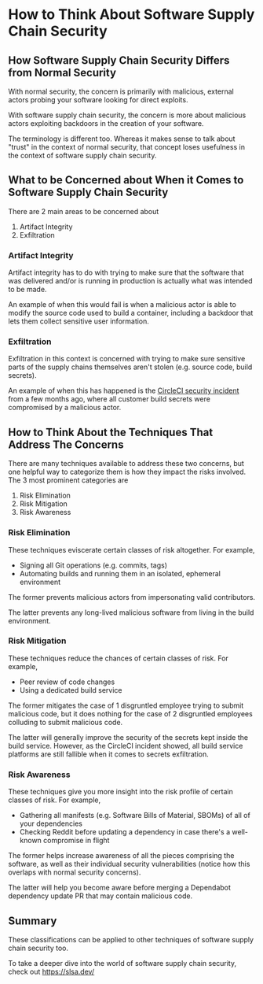 # How to Think About Software Supply Chain Security

## How Software Supply Chain Security Differs from Normal Security

With normal security, the concern is primarily with malicious, external actors probing your software looking for direct exploits.

With software supply chain security, the concern is more about malicious actors exploiting backdoors in the creation of your software.

The terminology is different too. Whereas it makes sense to talk about "trust" in the context of normal security, that concept loses usefulness in the context of software supply chain security.

## What to be Concerned about When it Comes to Software Supply Chain Security

There are 2 main areas to be concerned about

1. Artifact Integrity
2. Exfiltration

### Artifact Integrity

Artifact integrity has to do with trying to make sure that the software that was delivered and/or is running in production is actually what was intended to be made.

An example of when this would fail is when a malicious actor is able to modify the source code used to build a container, including a backdoor that lets them collect sensitive user information.

### Exfiltration

Exfiltration in this context is concerned with trying to make sure sensitive parts of the supply chains themselves aren't stolen (e.g. source code, build secrets).

An example of when this has happened is the [CircleCI security incident](https://circleci.com/blog/jan-4-2023-incident-report/) from a few months ago, where all customer build secrets were compromised by a malicious actor.

## How to Think About the Techniques That Address The Concerns

There are many techniques available to address these two concerns, but one helpful way to categorize them is how they impact the risks involved. The 3 most prominent categories are

1. Risk Elimination
2. Risk Mitigation
3. Risk Awareness

### Risk Elimination

These techniques eviscerate certain classes of risk altogether. For example,

- Signing all Git operations (e.g. commits, tags)
- Automating builds and running them in an isolated, ephemeral environment

The former prevents malicious actors from impersonating valid contributors.

The latter prevents any long-lived malicious software from living in the build environment.

### Risk Mitigation

These techniques reduce the chances of certain classes of risk. For example,

- Peer review of code changes
- Using a dedicated build service

The former mitigates the case of 1 disgruntled employee trying to submit malicious code, but it does nothing for the case of 2 disgruntled employees colluding to submit malicious code.

The latter will generally improve the security of the secrets kept inside the build service. However, as the CircleCI incident showed, all build service platforms are still fallible when it comes to secrets exfiltration.

### Risk Awareness

These techniques give you more insight into the risk profile of certain classes of risk. For example,

- Gathering all manifests (e.g. Software Bills of Material, SBOMs) of all of your dependencies
- Checking Reddit before updating a dependency in case there's a well-known compromise in flight

The former helps increase awareness of all the pieces comprising the software, as well as their individual security vulnerabilities (notice how this overlaps with normal security concerns). 

The latter will help you become aware before merging a Dependabot dependency update PR that may contain malicious code.

## Summary

These classifications can be applied to other techniques of software supply chain security too.

To take a deeper dive into the world of software supply chain security, check out https://slsa.dev/